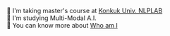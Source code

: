 🌱 I'm taking master's course at [Konkuk Univ. NLPLAB](http://nlp.konkuk.ac.kr/)       
🌟 I'm studying Multi-Modal A.I.   
📃 You can know more about [Who am I](https://10kH.github.io)     
